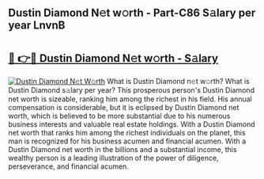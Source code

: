 ## Dustin Diamond N𝚎t w𝚘rth - Part-C86 S𝚊lary per year LnvnB

# <h2><a href="http://gc4kmjy.nevu.top/?p=Dustin+Diamond">🔗 👉🔴 Dustin Diamond N𝚎t w𝚘rth - S𝚊lary</a></h2>

[![Dustin Diamond N𝚎t W𝚘rth](https://i.imgur.com/Oavwk0R.jpeg)](http://gc4kmjy.nevu.top/?p=Dustin+Diamond)
What is Dustin Diamond n𝚎t w𝚘rth? What is Dustin Diamond s𝚊lary per year?
This prosperous person's Dustin Diamond net worth is sizeable, ranking him among the richest in his field. His annual compensation is considerable, but it is eclipsed by Dustin Diamond net worth, which is believed to be more substantial due to his numerous business interests and valuable real estate holdings. With a Dustin Diamond net worth that ranks him among the richest individuals on the planet, this man is recognized for his business acumen and financial acumen. With a Dustin Diamond net worth in the billions and a substantial income, this wealthy person is a leading illustration of the power of diligence, perseverance, and financial acumen.
